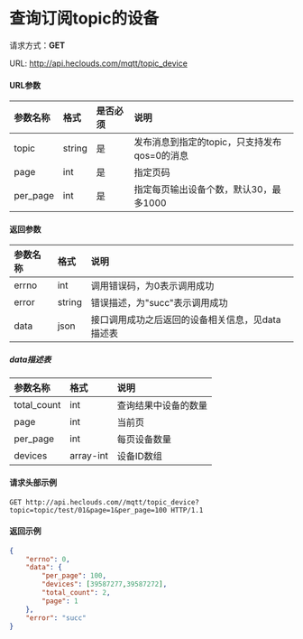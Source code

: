 # 查询订阅topic的设备
请求方式：**GET**

URL: http://api.heclouds.com/mqtt/topic_device

#### URL参数
参数名称 | 格式 | 是否必须 | 说明
:- | :- | :- | :- 
topic | string | 是 | 发布消息到指定的topic，只支持发布qos=0的消息
page | int | 是 | 指定页码
per_page | int | 是 | 指定每页输出设备个数，默认30，最多1000


#### 返回参数
参数名称 | 格式 | 说明
:- | :- | :- 
errno | int | 调用错误码，为0表示调用成功
error | string | 错误描述，为"succ"表示调用成功
data | json | 接口调用成功之后返回的设备相关信息，见data描述表

##### data描述表
参数名称 | 格式 | 说明
:- | :- | :- 
total_count | int | 查询结果中设备的数量
page | int | 当前页
per_page | int | 每页设备数量
devices | array-int | 设备ID数组


#### 请求头部示例
```text
GET http://api.heclouds.com//mqtt/topic_device?topic=topic/test/01&page=1&per_page=100 HTTP/1.1
```

#### 返回示例
```json
{
	"errno": 0,
	"data": {
		"per_page": 100,
		"devices": [39587277,39587272],
		"total_count": 2,
		"page": 1
	},
	"error": "succ"
}
```